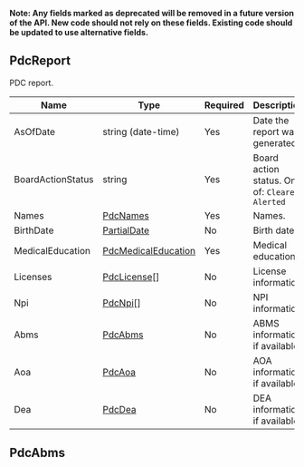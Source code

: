 **Note: Any fields marked as deprecated will be removed in a future version of the API. New code should not rely on these fields. Existing code should be updated to use alternative fields.**

## PdcReport

PDC report.

| Name | Type | Required | Description |
| - | - | - | - |
| AsOfDate | string (date-time) | Yes | Date the report was generated. |
| BoardActionStatus | string | Yes | Board action status. One of: `Cleared`, `Alerted` |
| Names | [PdcNames](#pdcNames) | Yes | Names. |
| BirthDate | [PartialDate](/docs/definitions/partialDate.md) | No | Birth date. |
| MedicalEducation | [PdcMedicalEducation](#pdcMedicalEducation) | Yes | Medical education. |
| Licenses | [PdcLicense](#pdcLicense)[] | No | License information. |
| Npi | [PdcNpi](#pdcNpi)[] | No | NPI information. |
| Abms | [PdcAbms](#pdcAbms) | No | ABMS information, if available. |
| Aoa | [PdcAoa](#pdcAoa) | No | AOA information, if available. |
| Dea | [PdcDea](#pdcDea) | No | DEA information, if available. |

## PdcAbms
